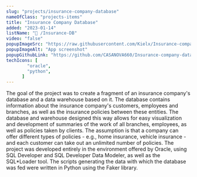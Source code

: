```yaml
---
slug: "projects/insurance-company-database"
nameOfClass: "projects-items"
title: "Insurance Company Database"
added: "2023-01-14"
listName: "💾 /Insurance-DB"
video: "false"
popupImageSrc: "https://raw.githubusercontent.com/Kielx/Insurance-company-database/master/images/data_warehouse.png"
popupImageAlt: "App screenshot"
popupGithubLink: "https://github.com/CASANOVA660/Insurance-company-database-master"
techIcons: [
        "oracle",
        "python",
      ]
---
```


The goal of the project was to create a fragment of an insurance company's database and a data warehouse based on it. The database contains information about the insurance company's customers, employees and branches, as well as the insurance policies between these entities. The database and warehouse designed this way allows for easy visualization and development of summaries of the work of all branches, employees, as well as policies taken by clients. The assumption is that a company can offer different types of policies - e.g., home insurance, vehicle insurance - and each customer can take out an unlimited number of policies. The project was developed entirely in the environment offered by Oracle, using SQL Developer and SQL Developer Data Modeler, as well as the SQL*Loader tool. The scripts generating the data with which the database was fed were written in Python using the Faker library.
